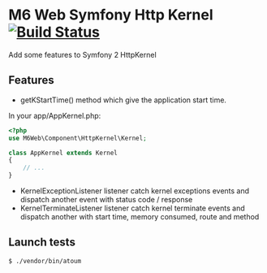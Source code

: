# M6 Web Symfony Http Kernel [![Build Status](https://secure.travis-ci.org/M6Web/HttpKernelBundle.png)](http://travis-ci.org/M6Web/HttpKernelBundle)

Add some features to Symfony 2 HttpKernel

## Features

- getKStartTime() method which give the application start time.

In your app/AppKernel.php:

```php
<?php
use M6Web\Component\HttpKernel\Kernel;

class AppKernel extends Kernel
{
    // ...
}
```

- KernelExceptionListener listener catch kernel exceptions events and dispatch another event with status code / response
- KernelTerminateListener listener catch kernel terminate events and dispatch another with start time, memory consumed, route and method

## Launch tests

```shell
$ ./vendor/bin/atoum
```
